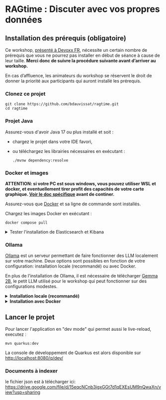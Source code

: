 # RAGtime : Discuter avec vos propres données

## Installation des prérequis (obligatoire)

Ce workshop, [présenté à Devoxx FR](https://www.devoxx.fr/schedule/talk/?id=29366), nécessite un certain nombre de prérequis que vous ne pourrez pas installer en début de séance à cause de leur taille. **Merci donc de suivre la procédure suivante avant d’arriver au workshop.**

En cas d’affluence, les animateurs du workshop se réservent le droit de donner la priorité aux participants qui auront installé les prérequis.

### Clonez ce projet

```
git clone https://github.com/bdauvissat/ragtime.git
cd ragtime
```

### Projet Java

Assurez-vous d'avoir Java 17 ou plus installé et soit :

* chargez le projet dans votre IDE favori,
* ou téléchargez les librairies nécessaires en exécutant :

  ```
  ./mvnw dependency:resolve
  ```

### Docker et images
**ATTENTION: si votre PC est sous windows, vous pouvez utiliser WSL et docker, et eventuellement tirer profit des capacités de votre carte graphique. [Voir le doc spécifique](Windows-WSL-Docker.md) avant de continer.**

Assurez-vous que [Docker](https://www.docker.com/products/docker-desktop/) et sa ligne de commande sont installés.

Chargez les images Docker en exécutant :

```
docker compose pull
```

<details>
  <summary>Tester l'installation de Elasticsearch et Kibana</summary>
  <blockquote>
  Pour lancer Elasticsearch et Kibana, executez la commande :

  ```
  docker compose up devoxx-kibana
  ```

Connectez-vous ensuite à [http://localhost:5601](http://localhost:5601) avec le login `elastic` et le mot de passe `elasticpwd`.
  </blockquote>
</details>


### Ollama

[Ollama](https://ollama.com/) est un serveur permettant de faire fonctionner des LLM localement sur votre machine. Deux options sont possibles en fonction de votre configuration: installation locale (recommandé) ou avec Docker.

En plus de l'installation de Ollama, il est nécessaire de télécharger [Gemma 2B](https://ollama.com/library/gemma), le petit LLM utilisé pour le workshop qui peut fonctionner sur des configurations modestes.

<details>
  <summary><b>Installation locale (recommandé)</b></summary>

Cette installation permettra à Ollama de [tirer partie du GPU](https://github.com/ollama/ollama/blob/main/docs/gpu.md) présent sur votre machine. Suivez les instructions sur [https://ollama.com/download](https://ollama.com/download).

Une fois installé et lancé, téléchargez le modèle avec `ollama pull gemma:2b`.

Pour discuter avec le modèle, lancez `ollama run gemma:2b` et dites quelque chose, par exemple "Bonjour, comment vas-tu ?"

</details>

<details>
  <summary><b>Installation avec Docker</b></summary>

Si l'installation locale n'est pas possible, lancez Ollama en exécutant la commande suivante :

```
docker compose up ollama
```

Une fois lancé, chargez le modèle avec

```
docker exec -it ollama-devoxx ollama pull gemma:2b
```

Pour discuter avec le modèle, lancez `docker exec -it ollama-devoxx ollama run gemma:2b` et dites quelque chose, par exemple "Bonjour, comment vas-tu ?"

</details>

## Lancer le projet

Pour lancer l'application en "dev mode" qui permet aussi le live-reload, executez :

```
mvn quarkus:dev
```

La console de développement de Quarkus est alors disponible sur [http://localhost:8080/q/dev/](http://localhost:8080/q/dev/)

### Documents à indexer
le fichier json est à télécharger ici: https://drive.google.com/file/d/15eqcNCnb3igxGGt7d1qEXEsUM9nQwaXn/view?usp=sharing
